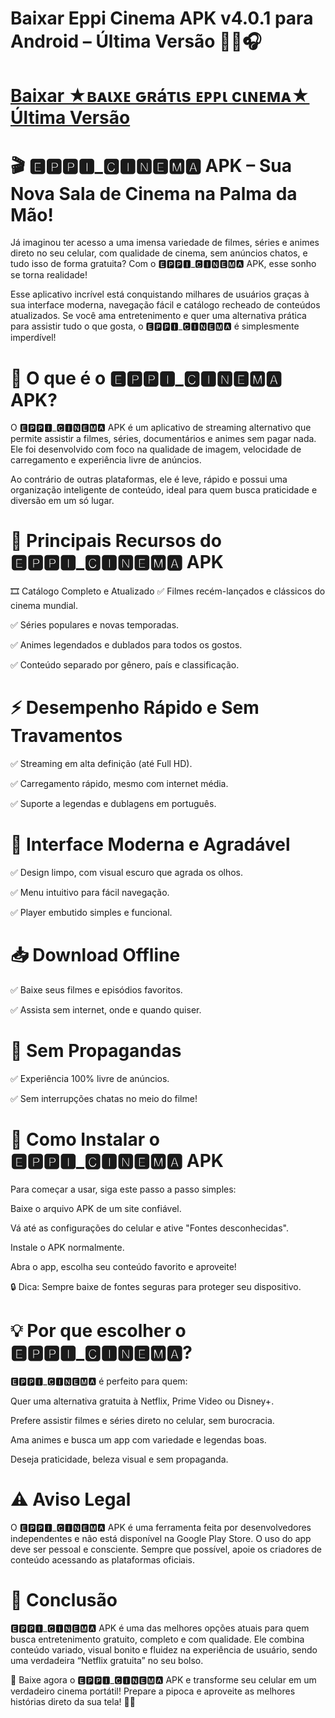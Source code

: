 # Baixar Eppi Cinema APK v4.0.1 para Android – Última Versão 📲🎵🎧

# [Baixar ★ʙᴀιxᴇ ԍʀáтιs ᴇᴘᴘι cιɴᴇмᴀ★ Última Versão](https://modhello.net/)


# 🎬 🅴🅿🅿🅸_🅲🅸🅽🅴🅼🅰 APK – Sua Nova Sala de Cinema na Palma da Mão!
Já imaginou ter acesso a uma imensa variedade de filmes, séries e animes direto no seu celular, com qualidade de cinema, sem anúncios chatos, e tudo isso de forma gratuita? Com o 🅴🅿🅿🅸_🅲🅸🅽🅴🅼🅰 APK, esse sonho se torna realidade!

Esse aplicativo incrível está conquistando milhares de usuários graças à sua interface moderna, navegação fácil e catálogo recheado de conteúdos atualizados. Se você ama entretenimento e quer uma alternativa prática para assistir tudo o que gosta, o 🅴🅿🅿🅸_🅲🅸🅽🅴🅼🅰 é simplesmente imperdível!

# 🎥 O que é o 🅴🅿🅿🅸_🅲🅸🅽🅴🅼🅰 APK?
O 🅴🅿🅿🅸_🅲🅸🅽🅴🅼🅰 APK é um aplicativo de streaming alternativo que permite assistir a filmes, séries, documentários e animes sem pagar nada. Ele foi desenvolvido com foco na qualidade de imagem, velocidade de carregamento e experiência livre de anúncios.

Ao contrário de outras plataformas, ele é leve, rápido e possui uma organização inteligente de conteúdo, ideal para quem busca praticidade e diversão em um só lugar.

# 🌟 Principais Recursos do 🅴🅿🅿🅸_🅲🅸🅽🅴🅼🅰 APK
🎞️ Catálogo Completo e Atualizado
✅ Filmes recém-lançados e clássicos do cinema mundial.

✅ Séries populares e novas temporadas.

✅ Animes legendados e dublados para todos os gostos.

✅ Conteúdo separado por gênero, país e classificação.

# ⚡ Desempenho Rápido e Sem Travamentos
✅ Streaming em alta definição (até Full HD).

✅ Carregamento rápido, mesmo com internet média.

✅ Suporte a legendas e dublagens em português.

# 🎨 Interface Moderna e Agradável
✅ Design limpo, com visual escuro que agrada os olhos.

✅ Menu intuitivo para fácil navegação.

✅ Player embutido simples e funcional.

# 📥 Download Offline
✅ Baixe seus filmes e episódios favoritos.

✅ Assista sem internet, onde e quando quiser.

# 🚫 Sem Propagandas
✅ Experiência 100% livre de anúncios.

✅ Sem interrupções chatas no meio do filme!

# 📲 Como Instalar o 🅴🅿🅿🅸_🅲🅸🅽🅴🅼🅰 APK
Para começar a usar, siga este passo a passo simples:

Baixe o arquivo APK de um site confiável.

Vá até as configurações do celular e ative "Fontes desconhecidas".

Instale o APK normalmente.

Abra o app, escolha seu conteúdo favorito e aproveite!

🔒 Dica: Sempre baixe de fontes seguras para proteger seu dispositivo.

# 💡 Por que escolher o 🅴🅿🅿🅸_🅲🅸🅽🅴🅼🅰?
🅴🅿🅿🅸_🅲🅸🅽🅴🅼🅰 é perfeito para quem:

Quer uma alternativa gratuita à Netflix, Prime Video ou Disney+.

Prefere assistir filmes e séries direto no celular, sem burocracia.

Ama animes e busca um app com variedade e legendas boas.

Deseja praticidade, beleza visual e sem propaganda.

# ⚠️ Aviso Legal
O 🅴🅿🅿🅸_🅲🅸🅽🅴🅼🅰 APK é uma ferramenta feita por desenvolvedores independentes e não está disponível na Google Play Store. O uso do app deve ser pessoal e consciente. Sempre que possível, apoie os criadores de conteúdo acessando as plataformas oficiais.

# 📝 Conclusão
🅴🅿🅿🅸_🅲🅸🅽🅴🅼🅰 APK é uma das melhores opções atuais para quem busca entretenimento gratuito, completo e com qualidade. Ele combina conteúdo variado, visual bonito e fluidez na experiência de usuário, sendo uma verdadeira “Netflix gratuita” no seu bolso.

📲 Baixe agora o 🅴🅿🅿🅸_🅲🅸🅽🅴🅼🅰 APK e transforme seu celular em um verdadeiro cinema portátil! Prepare a pipoca e aproveite as melhores histórias direto da sua tela! 🍿📱

